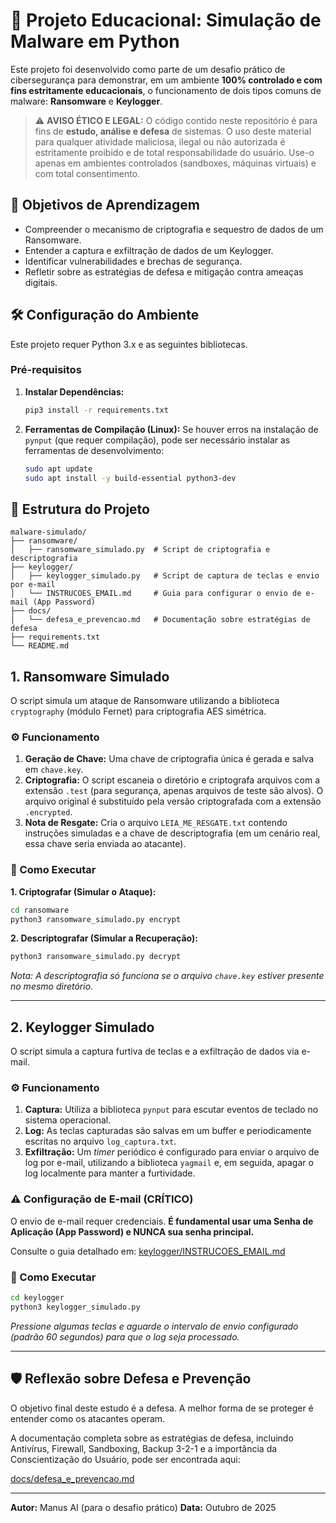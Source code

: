 # 🔐 Projeto Educacional: Simulação de Malware em Python

Este projeto foi desenvolvido como parte de um desafio prático de cibersegurança para demonstrar, em um ambiente **100% controlado e com fins estritamente educacionais**, o funcionamento de dois tipos comuns de malware: **Ransomware** e **Keylogger**.

> ⚠️ **AVISO ÉTICO E LEGAL:** O código contido neste repositório é para fins de **estudo, análise e defesa** de sistemas. O uso deste material para qualquer atividade maliciosa, ilegal ou não autorizada é estritamente proibido e de total responsabilidade do usuário. Use-o apenas em ambientes controlados (sandboxes, máquinas virtuais) e com total consentimento.

## 🎯 Objetivos de Aprendizagem

*   Compreender o mecanismo de criptografia e sequestro de dados de um Ransomware.
*   Entender a captura e exfiltração de dados de um Keylogger.
*   Identificar vulnerabilidades e brechas de segurança.
*   Refletir sobre as estratégias de defesa e mitigação contra ameaças digitais.

## 🛠️ Configuração do Ambiente

Este projeto requer Python 3.x e as seguintes bibliotecas.

### Pré-requisitos

1.  **Instalar Dependências:**
    ```bash
    pip3 install -r requirements.txt
    ```

2.  **Ferramentas de Compilação (Linux):** Se houver erros na instalação de `pynput` (que requer compilação), pode ser necessário instalar as ferramentas de desenvolvimento:
    ```bash
    sudo apt update
    sudo apt install -y build-essential python3-dev
    ```

## 📂 Estrutura do Projeto

```
malware-simulado/
├── ransomware/
│   ├── ransomware_simulado.py  # Script de criptografia e descriptografia
├── keylogger/
│   ├── keylogger_simulado.py   # Script de captura de teclas e envio por e-mail
│   └── INSTRUCOES_EMAIL.md     # Guia para configurar o envio de e-mail (App Password)
├── docs/
│   └── defesa_e_prevencao.md   # Documentação sobre estratégias de defesa
├── requirements.txt
└── README.md
```

## 1. Ransomware Simulado

O script simula um ataque de Ransomware utilizando a biblioteca `cryptography` (módulo Fernet) para criptografia AES simétrica.

### ⚙️ Funcionamento

1.  **Geração de Chave:** Uma chave de criptografia única é gerada e salva em `chave.key`.
2.  **Criptografia:** O script escaneia o diretório e criptografa arquivos com a extensão `.test` (para segurança, apenas arquivos de teste são alvos). O arquivo original é substituído pela versão criptografada com a extensão `.encrypted`.
3.  **Nota de Resgate:** Cria o arquivo `LEIA_ME_RESGATE.txt` contendo instruções simuladas e a chave de descriptografia (em um cenário real, essa chave seria enviada ao atacante).

### 🚀 Como Executar

**1. Criptografar (Simular o Ataque):**

```bash
cd ransomware
python3 ransomware_simulado.py encrypt
```

**2. Descriptografar (Simular a Recuperação):**

```bash
python3 ransomware_simulado.py decrypt
```
*Nota: A descriptografia só funciona se o arquivo `chave.key` estiver presente no mesmo diretório.*

---

## 2. Keylogger Simulado

O script simula a captura furtiva de teclas e a exfiltração de dados via e-mail.

### ⚙️ Funcionamento

1.  **Captura:** Utiliza a biblioteca `pynput` para escutar eventos de teclado no sistema operacional.
2.  **Log:** As teclas capturadas são salvas em um buffer e periodicamente escritas no arquivo `log_captura.txt`.
3.  **Exfiltração:** Um *timer* periódico é configurado para enviar o arquivo de log por e-mail, utilizando a biblioteca `yagmail` e, em seguida, apagar o log localmente para manter a furtividade.

### ⚠️ Configuração de E-mail (CRÍTICO)

O envio de e-mail requer credenciais. **É fundamental usar uma Senha de Aplicação (App Password) e NUNCA sua senha principal.**

Consulte o guia detalhado em:
[keylogger/INSTRUCOES_EMAIL.md](keylogger/INSTRUCOES_EMAIL.md)

### 🚀 Como Executar

```bash
cd keylogger
python3 keylogger_simulado.py
```
*Pressione algumas teclas e aguarde o intervalo de envio configurado (padrão 60 segundos) para que o log seja processado.*

---

## 🛡️ Reflexão sobre Defesa e Prevenção

O objetivo final deste estudo é a defesa. A melhor forma de se proteger é entender como os atacantes operam.

A documentação completa sobre as estratégias de defesa, incluindo Antivírus, Firewall, Sandboxing, Backup 3-2-1 e a importância da Conscientização do Usuário, pode ser encontrada aqui:

[docs/defesa_e_prevencao.md](docs/defesa_e_prevencao.md)

---

**Autor:** Manus AI (para o desafio prático)
**Data:** Outubro de 2025
